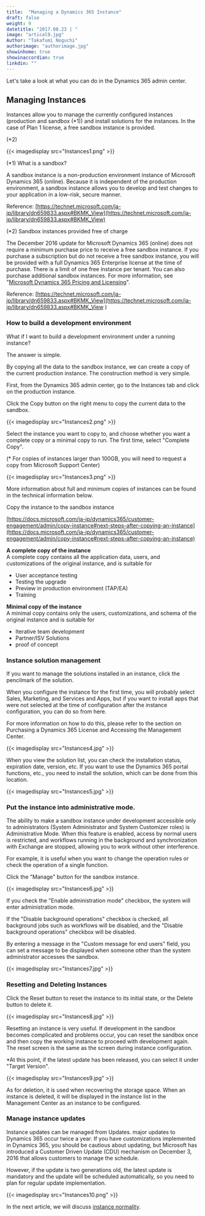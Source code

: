 ```yaml
---
title:  "Managing a Dynamics 365 Instance"
draft: false
weight: 9
datetitle: "2017.08.23 | "
image: "artical9.jpg"
Author: "Takafumi Noguchi"
authorimage: "authorimage.jpg"
showinhome: true
showinaccordian: true
linkdin: ""
---
```

<!-- Intro  -->
Let's take a look at what you can do in the Dynamics 365 admin center.


## Managing Instances
Instances allow you to manage the currently configured instances (production and sandbox (*1)) and install solutions for the instances. In the case of Plan 1 license, a free sandbox instance is provided.

(*2)
<!-- Image= Instances1.png -->
{{< imagedisplay src="Instances1.png" >}}

(*1) What is a sandbox?
<!-- Quate Box -->
A sandbox instance is a non-production environment instance of Microsoft Dynamics 365 (online). Because it is independent of the production environment, a sandbox instance allows you to develop and test changes to your application in a low-risk, secure manner.

Reference: [https://technet.microsoft.com/ja-jp/library/dn659833.aspx#BKMK_View](https://technet.microsoft.com/ja-jp/library/dn659833.aspx#BKMK_View)


(*2) Sandbox instances provided free of charge
<!-- Quate Box -->
The December 2016 update for Microsoft Dynamics 365 (online) does not require a minimum purchase price to receive a free sandbox instance. If you purchase a subscription but do not receive a free sandbox instance, you will be provided with a full Dynamics 365 Enterprise license at the time of purchase. There is a limit of one free instance per tenant. You can also purchase additional sandbox instances. For more information, see "[Microsoft Dynamics 365 Pricing and Licensing](https://go.microsoft.com/fwlink/p/?LinkID=321102)".

Reference: [https://technet.microsoft.com/ja-jp/library/dn659833.aspx#BKMK_View](https://technet.microsoft.com/ja-jp/library/dn659833.aspx#BKMK_View  )

### How to build a development environment
What if I want to build a development environment under a running instance?

The answer is simple.

By copying all the data to the sandbox instance, we can create a copy of the current production instance. The construction method is very simple.

First, from the Dynamics 365 admin center, go to the Instances tab and click on the production instance.

Click the Copy button on the right menu to copy the current data to the sandbox.
<!-- Image= Instances2.png -->
{{< imagedisplay src="Instances2.png" >}}

Select the instance you want to copy to, and choose whether you want a complete copy or a minimal copy to run. The first time, select "Complete Copy".

(* For copies of instances larger than 100GB, you will need to request a copy from Microsoft Support Center)
<!-- Image= Instances3.png -->
{{< imagedisplay src="Instances3.png" >}}

More information about full and minimum copies of instances can be found in the technical information below.

Copy the instance to the sandbox instance

[https://docs.microsoft.com/ja-jp/dynamics365/customer-engagement/admin/copy-instance#next-steps-after-copying-an-instance](https://docs.microsoft.com/ja-jp/dynamics365/customer-engagement/admin/copy-instance#next-steps-after-copying-an-instance)

<!-- Quate Box -->
**A complete copy of the instance**    
A complete copy contains all the application data, users, and customizations of the original instance, and is suitable for
* User acceptance testing
* Testing the upgrade
* Preview in production environment (TAP/EA)
* Training

**Minimal copy of the instance**    
A minimal copy contains only the users, customizations, and schema of the original instance and is suitable for
* Iterative team development
* Partner/ISV Solutions
* proof of concept


### Instance solution management
If you want to manage the solutions installed in an instance, click the pencilmark of the solution.

When you configure the instance for the first time, you will probably select Sales, Marketing, and Services and Apps, but if you want to install apps that were not selected at the time of configuration after the instance configuration, you can do so from here.

For more information on how to do this, please refer to the section on Purchasing a Dynamics 365 License and Accessing the Management Center.
<!-- Image= Instances4.jpg -->
{{< imagedisplay src="Instances4.jpg" >}}

When you view the solution list, you can check the installation status, expiration date, version, etc. If you want to use the Dynamics 365 portal functions, etc., you need to install the solution, which can be done from this location.
<!-- Image= Instances5.jpg -->
{{< imagedisplay src="Instances5.jpg" >}}

### Put the instance into administrative mode.
The ability to make a sandbox instance under development accessible only to administrators (System Administrator and System Customizer roles) is Administrative Mode. When this feature is enabled, access by normal users is restricted, and workflows running in the background and synchronization with Exchange are stopped, allowing you to work without other interference.

For example, it is useful when you want to change the operation rules or check the operation of a single function.

Click the "Manage" button for the sandbox instance.
<!-- Image= Instances6.jpg -->
{{< imagedisplay src="Instances6.jpg" >}}

If you check the "Enable administration mode" checkbox, the system will enter administration mode.

If the "Disable background operations" checkbox is checked, all background jobs such as workflows will be disabled, and the "Disable background operations" checkbox will be disabled.

By entering a message in the "Custom message for end users" field, you can set a message to be displayed when someone other than the system administrator accesses the sandbox.
<!-- Image= Instances7.jpg -->
{{< imagedisplay src="Instances7.jpg" >}}

### Resetting and Deleting Instances
Click the Reset button to reset the instance to its initial state, or the Delete button to delete it.
<!-- Image= Instances8.jpg -->
{{< imagedisplay src="Instances8.jpg" >}}

Resetting an instance is very useful. If development in the sandbox becomes complicated and problems occur, you can reset the sandbox once and then copy the working instance to proceed with development again. The reset screen is the same as the screen during instance configuration.

*At this point, if the latest update has been released, you can select it under "Target Version".
<!-- Image= Instances9.jpg -->
{{< imagedisplay src="Instances9.jpg" >}}

As for deletion, it is used when recovering the storage space. When an instance is deleted, it will be displayed in the instance list in the Management Center as an instance to be configured.

### Manage instance updates
Instance updates can be managed from Updates. major updates to Dynamics 365 occur twice a year. If you have customizations implemented in Dynamics 365, you should be cautious about updating, but Microsoft has introduced a Customer Driven Update (CDU) mechanism on December 3, 2016 that allows customers to manage the schedule.

However, if the update is two generations old, the latest update is mandatory and the update will be scheduled automatically, so you need to plan for regular update implementation.
<!-- Image= Instances10.png -->
{{< imagedisplay src="Instances10.png" >}}

In the next article, we will discuss [instance normality](#).